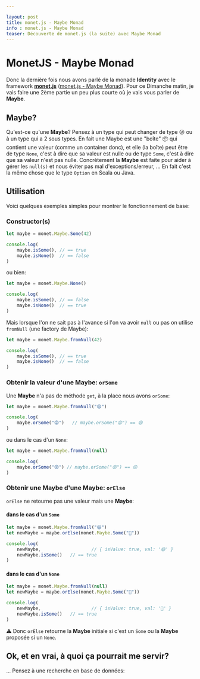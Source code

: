 ```yaml
---

layout: post
title: monet.js - Maybe Monad
info : monet.js - Maybe Monad
teaser: Découverte de monet.js (la suite) avec Maybe Monad
---
```


# MonetJS - Maybe Monad

Donc la dernière fois nous avons parlé de la monade **Identity** avec le framework **[monet.js](https://cwmyers.github.io/monet.js)** ([monet.js - Maybe Monad](http://k33g.github.io/2017/01/27/MONETJS-IDENTITY.html)). Pour ce Dimanche matin, je vais faire une 2ème partie un peu plus courte où je vais vous parler de **Maybe**.

## Maybe?

Qu'est-ce qu'une **Maybe**? Pensez à un type qui peut changer de type 😜 ou à un type qui a 2 sous types. En fait une Maybe est une "boîte" 📦 qui contient une valeur (comme un container donc), et elle (la boîte) peut être de type `None`, c'est à dire que sa valeur est nulle ou de type `Some`, c'est à dire que sa valeur n'est pas nulle. Concrètement la **Maybe** est faite pour aider à gérer les `null(s)` et nous éviter pas mal d'exceptions/erreur, ... En fait c'est la même chose que le type `Option` en Scala ou Java.

## Utilisation

Voici quelques exemples simples pour montrer le fonctionnement de base:

### Constructor(s)

```javascript
let maybe = monet.Maybe.Some(42)

console.log(
	maybe.isSome(),	// == true
	maybe.isNone()	// == false
)
```

ou bien:

```javascript
let maybe = monet.Maybe.None()

console.log(
	maybe.isSome(),	// == false
	maybe.isNone()	// == true
)
```

Mais lorsque l'on ne sait pas à l'avance si l'on va avoir `null` ou pas on utilise `fromNull` (une factory de Maybe):

```javascript
let maybe = monet.Maybe.fromNull(42)

console.log(
	maybe.isSome(),	// == true
	maybe.isNone()	// == false
)
```

### Obtenir la valeur d'une Maybe: `orSome`

Une **Maybe** n'a pas de méthode `get`, à la place nous avons `orSome`:

```javascript
let maybe = monet.Maybe.fromNull("😄")

console.log(
	maybe.orSome("😡")	// maybe.orSome("😡") == 😄
)
```

ou dans le cas d'un `None`:

```javascript
let maybe = monet.Maybe.fromNull(null)

console.log(
	maybe.orSome("😡") // maybe.orSome("😡") == 😡
)
```

### Obtenir une Maybe d'une Maybe: `orElse`

`orElse` ne retourne pas une valeur mais une **Maybe**:

#### dans le cas d'un `Some`

```javascript
let maybe = monet.Maybe.fromNull("😄")
let newMaybe = maybe.orElse(monet.Maybe.Some("🤢"))

console.log(
	newMaybe,					// { isValue: true, val: '😄' }
	newMaybe.isSome()	// == true
)
```

#### dans le cas d'un `None`

```javascript
let maybe = monet.Maybe.fromNull(null)
let newMaybe = maybe.orElse(monet.Maybe.Some("🤢"))

console.log(
	newMaybe,					// { isValue: true, val: '🤢' }
	newMaybe.isSome()	// == true
)
```

⚠️ Donc `orElse` retourne la **Maybe** initiale si c'est un `Some` ou la **Maybe** proposée si un `None`.

## Ok, et en vrai, à quoi ça pourrait me servir?

... Pensez à une recherche en base de données:

```javascript

```
